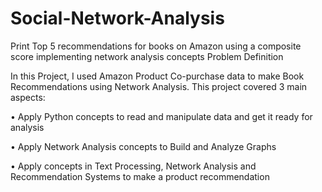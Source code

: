 # Social-Network-Analysis
Print Top 5 recommendations for books on Amazon using a composite score implementing network analysis concepts
Problem Definition

In this Project, I used Amazon Product Co-purchase data to make Book Recommendations using Network Analysis. This project covered 3 main aspects:

•	Apply Python concepts to read and manipulate data and get it ready for analysis

•	Apply Network Analysis concepts to Build and Analyze Graphs

•	Apply concepts in Text Processing, Network Analysis and Recommendation Systems to make a product recommendation



 



